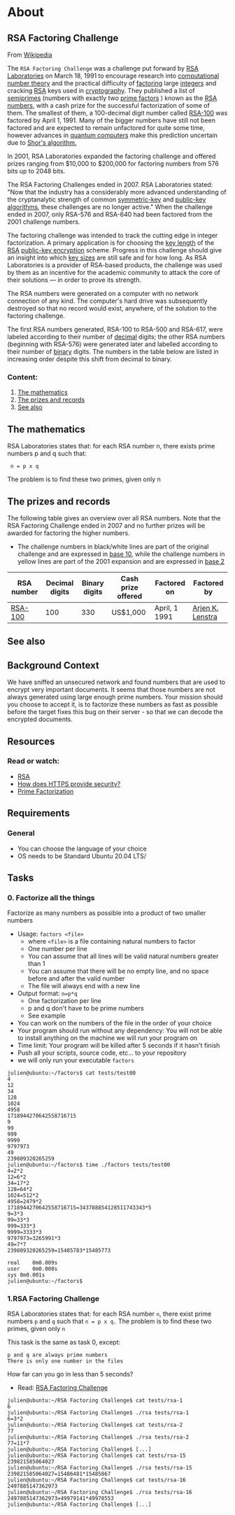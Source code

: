 # About
## RSA Factoring Challenge
From [Wikipedia](https://en.wikipedia.org/wiki/RSA_Factoring_Challenge)

The ``RSA Factoring Challenge`` was a challenge put forward by [RSA Laboratories](https://en.wikipedia.org/wiki/RSA_Laboratories) on March 18, 1991 to encourage research into [computational number theory](https://en.wikipedia.org/wiki/Computational_number_theory) and the practical difficulty of [factoring](https://en.wikipedia.org/wiki/Factorization) large [integers](https://en.wikipedia.org/wiki/Integer) and cracking [RSA](https://en.wikipedia.org/wiki/RSA_(algorithm)) keys used in [cryptography](https://en.wikipedia.org/wiki/Cryptography). They published a list of [semiprimes](https://en.wikipedia.org/wiki/Semiprime) (numbers with exactly two [prime factors](https://en.wikipedia.org/wiki/Prime_factor) ) known as the [RSA numbers](https://en.wikipedia.org/wiki/RSA_numbers), with a cash prize for the successful factorization of some of them. The smallest of them, a 100-decimal digit number called [RSA-100](https://en.wikipedia.org/wiki/RSA-100) was factored by April 1, 1991. Many of the bigger numbers have still not been factored and are expected to remain unfactored for quite some time, however advances in [quantum computers](https://en.wikipedia.org/wiki/Quantum_computer) make this prediction uncertain due to [Shor's algorithm.](https://en.wikipedia.org/wiki/Shor%27s_algorithm)

In 2001, RSA Laboratories expanded the factoring challenge and offered prizes ranging from $10,000 to $200,000 for factoring numbers from 576 bits up to 2048 bits.

The RSA Factoring Challenges ended in 2007. RSA Laboratories stated: "Now that the industry has a considerably more advanced understanding of the cryptanalytic strength of common [symmetric-key](https://en.wikipedia.org/wiki/Symmetric_key_algorithm) and [public-key algorithms](https://en.wikipedia.org/wiki/Public_key_algorithm), these challenges are no longer active." When the challenge ended in 2007, only RSA-576 and RSA-640 had been factored from the 2001 challenge numbers.

The factoring challenge was intended to track the cutting edge in integer factorization. A primary application is for choosing the [key length](https://en.wikipedia.org/wiki/Key_length) of the [RSA](https://en.wikipedia.org/wiki/RSA_(algorithm)) [public-key encryption](https://en.wikipedia.org/wiki/Public-key_encryption) scheme. Progress in this challenge should give an insight into which [key sizes](https://en.wikipedia.org/wiki/Key_size) are still safe and for how long. As RSA Laboratories is a provider of RSA-based products, the challenge was used by them as an incentive for the academic community to attack the core of their solutions — in order to prove its strength.

The RSA numbers were generated on a computer with no network connection of any kind. The computer's hard drive was subsequently destroyed so that no record would exist, anywhere, of the solution to the factoring challenge.

The first RSA numbers generated, RSA-100 to RSA-500 and RSA-617, were labeled according to their number of [decimal](https://en.wikipedia.org/wiki/Decimal) digits; the other RSA numbers (beginning with RSA-576) were generated later and labelled according to their number of [binary](https://en.wikipedia.org/wiki/Binary_numeral_system) digits. The numbers in the table below are listed in increasing order despite this shift from decimal to binary.

### Content:
1. [The mathematics](https://github.com/Joshdb-18/RSA-Factoring-Challenge#the-mathematics)
2. [The prizes and records](https://github.com/Joshdb-18/RSA-Factoring-Challenge#the-prizes-and-records)
3. [See also](https://github.com/Joshdb-18/RSA-Factoring-Challenge#see-also)

## The mathematics
RSA Laboratories states that: for each RSA number n, there exists prime numbers p and q such that:

`` n = p x q``

The problem is to find these two primes, given only n

## The prizes and records
The following table gives an overview over all RSA numbers. Note that the RSA Factoring Challenge ended in 2007 and no further prizes will be awarded for factoring the higher numbers.

- The challenge numbers in black/white lines are part of the original challenge and are expressed in [base 10](https://en.wikipedia.org/wiki/Base_10), while the challenge numbers in yellow lines are part of the 2001 expansion and are expressed in [base 2](https://en.wikipedia.org/wiki/Base_2)

| RSA number | Decimal digits | Binary digits | Cash prize offered | Factored on | Factored by |
| --- | --- | --- | --- | --- | --- |
|[RSA-100](https://en.wikipedia.org/wiki/RSA-100)| 100 | 330 | US$1,000 | April, 1 1991 | [Arjen K. Lenstra](https://en.wikipedia.org/wiki/Arjen_K._Lenstra)
## See also
## Background Context

We have sniffed an unsecured network and found numbers that are used to encrypt very important documents. It seems that those numbers are not always generated using large enough prime numbers. Your mission should you choose to accept it, is to factorize these numbers as fast as possible before the target fixes this bug on their server - so that we can decode the encrypted documents.

## Resources
### Read or watch:

- [RSA](https://alx-intranet.hbtn.io/rltoken/VvijGiyWnPt8LDZjICgl1w)
- [How does HTTPS provide security?](https://alx-intranet.hbtn.io/rltoken/vNd9XWDEu1mgexyIGDMaXQ)
- [Prime Factorization](https://alx-intranet.hbtn.io/rltoken/kYixcru2uFRtLzb29NjiHg)

## Requirements
### General

- You can choose the language of your choice
- OS needs to be Standard Ubuntu 20.04 LTS/

## Tasks
### 0. Factorize all the things
Factorize as many numbers as possible into a product of two smaller numbers

- Usage: ``factors <file>``
	- where ``<file>`` is a file containing natural numbers to factor
	- One number per line
	- You can assume that all lines will be valid natural numbers greater than 1
	- You can assume that there will be no empty line, and no space before and after the valid number
	- The file will always end with a new line
- Output format: ``n=p*q``
	- One factorization per line
	- p and q don't have to be prime numbers
	- See example
- You can work on the numbers of the file in the order of your choice
- Your program should run without any dependency: You will not be able to install anything on the machine we will run your program on
- Time limit: Your program will be killed after 5 seconds if it hasn't finish
- Push all your scripts, source code, etc... to your repository
- we will only run your executable ``factors``

```
julien@ubuntu:~/factors$ cat tests/test00 
4
12
34
128
1024
4958
1718944270642558716715
9
99
999
9999
9797973
49
239809320265259
julien@ubuntu:~/factors$ time ./factors tests/test00
4=2*2
12=6*2
34=17*2
128=64*2
1024=512*2
4958=2479*2
1718944270642558716715=343788854128511743343*5
9=3*3
99=33*3
999=333*3
9999=3333*3
9797973=3265991*3
49=7*7
239809320265259=15485783*15485773

real    0m0.009s
user    0m0.008s
sys 0m0.001s
julien@ubuntu:~/factors$
```
### 1.RSA Factoring Challenge
RSA Laboratories states that: for each RSA number ``n``, there exist prime numbers ``p`` and ``q`` such that ``n = p x q.`` 
The problem is to find these two primes, given only ``n``

This task is the same as task 0, except:
```
p and q are always prime numbers
There is only one number in the files
```
How far can you go in less than 5 seconds?
- Read: [RSA Factoring Challenge](https://alx-intranet.hbtn.io/rltoken/Cn9Lq_kKNpNx4dmvFMuwgQ)
```
julien@ubuntu:~/RSA Factoring Challenge$ cat tests/rsa-1
6
julien@ubuntu:~/RSA Factoring Challenge$ ./rsa tests/rsa-1
6=3*2
julien@ubuntu:~/RSA Factoring Challenge$ cat tests/rsa-2
77
julien@ubuntu:~/RSA Factoring Challenge$ ./rsa tests/rsa-2
77=11*7
julien@ubuntu:~/RSA Factoring Challenge$ [...]  
julien@ubuntu:~/RSA Factoring Challenge$ cat tests/rsa-15
239821585064027
julien@ubuntu:~/RSA Factoring Challenge$ ./rsa tests/rsa-15 
239821585064027=15486481*15485867
julien@ubuntu:~/RSA Factoring Challenge$ cat tests/rsa-16
2497885147362973
julien@ubuntu:~/RSA Factoring Challenge$ ./rsa tests/rsa-16
2497885147362973=49979141*49978553
julien@ubuntu:~/RSA Factoring Challenge$ [...]
```

